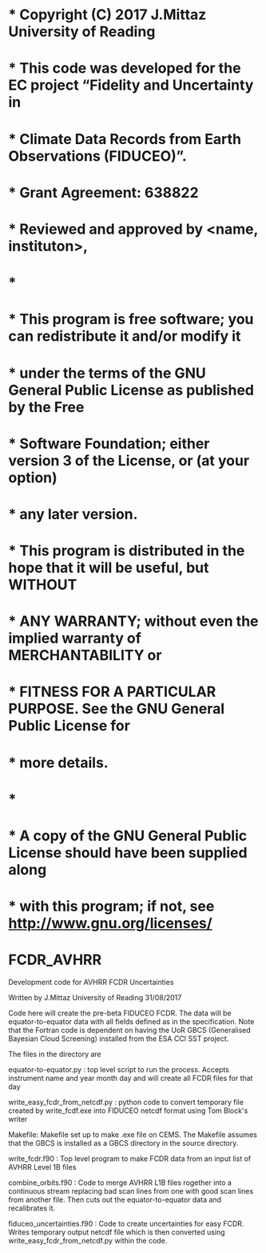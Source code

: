 #
# * Copyright (C) 2017 J.Mittaz University of Reading
# * This code was developed for the EC project “Fidelity and Uncertainty in   
# *  Climate Data Records from Earth Observations (FIDUCEO)”. 
# * Grant Agreement: 638822
# *  <Version> Reviewed and approved by <name, instituton>, <date>
# *
# * This program is free software; you can redistribute it and/or modify it
# * under the terms of the GNU General Public License as published by the Free
# * Software Foundation; either version 3 of the License, or (at your option)
# * any later version.
# * This program is distributed in the hope that it will be useful, but WITHOUT
# * ANY WARRANTY; without even the implied warranty of MERCHANTABILITY or
# * FITNESS FOR A PARTICULAR PURPOSE. See the GNU General Public License for
# * more details.
# * 
# * A copy of the GNU General Public License should have been supplied along
# * with this program; if not, see http://www.gnu.org/licenses/
#

# FCDR_AVHRR
Development code for AVHRR FCDR Uncertainties

Written by J.Mittaz University of Reading 31/08/2017

Code here will create the pre-beta FIDUCEO FCDR. The data will be 
equator-to-equator data with all fields defined as in the specification. Note 
that the Fortran code is dependent on having the UoR GBCS (Generalised Bayesian
 Cloud Screening) installed from the ESA CCI SST project. 

The files in the directory are

equator-to-equator.py : top level script to run the process. Accepts 
instrument name and year month day and will create all FCDR files for that day

write_easy_fcdr_from_netcdf.py : python code to convert temporary file created
by write_fcdf.exe into FIDUCEO netcdf format using Tom Block's writer

Makefile: Makefile set up to make .exe file on CEMS. The Makefile assumes that 
the GBCS is installed as a GBCS directory in the source directory.

write_fcdr.f90 : Top level program to make FCDR data from an input list of 
AVHRR Level 1B files

combine_orbits.f90 : Code to merge AVHRR L1B files rogether into a continuous
stream replacing bad scan lines from one with good scan lines from another file.
Then cuts out the equator-to-equator data and recalibrates it.

fiduceo_uncertainties.f90 : Code to create uncertainties for easy FCDR. Writes 
temporary output netcdf file which is then converted using
write_easy_fcdr_from_netcdf.py within the code.

